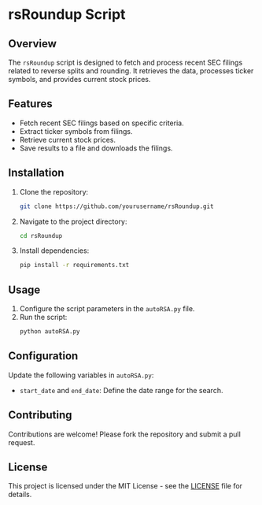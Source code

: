 # rsRoundup Script

## Overview

The `rsRoundup` script is designed to fetch and process recent SEC filings related to reverse splits and rounding. It retrieves the data, processes ticker symbols, and provides current stock prices.

## Features

- Fetch recent SEC filings based on specific criteria.
- Extract ticker symbols from filings.
- Retrieve current stock prices.
- Save results to a file and downloads the filings.

## Installation

1. Clone the repository:
    ```bash
    git clone https://github.com/yourusername/rsRoundup.git
    ```

2. Navigate to the project directory:
    ```bash
    cd rsRoundup
    ```

3. Install dependencies:
    ```bash
    pip install -r requirements.txt
    ```

## Usage

1. Configure the script parameters in the `autoRSA.py` file.
2. Run the script:
    ```bash
    python autoRSA.py
    ```

## Configuration

Update the following variables in `autoRSA.py`:

- `start_date` and `end_date`: Define the date range for the search.

## Contributing

Contributions are welcome! Please fork the repository and submit a pull request.

## License

This project is licensed under the MIT License - see the [LICENSE](LICENSE) file for details.
